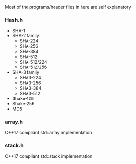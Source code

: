 Most of the programs/header files in here are self explanatory

### Hash.h
- SHA-1
- SHA-2 family
    - SHA-224
    - SHA-256
    - SHA-384
    - SHA-512
    - SHA-512/224
    - SHA-512/256
- SHA-3 family
    - SHA3-224
    - SHA3-256
    - SHA3-384
    - SHA3-512
- Shake-128
- Shake-256
- MD5

### array.h
C++17 compliant std::array implementation

### stack.h
C++17 compliant std::stack implementation
